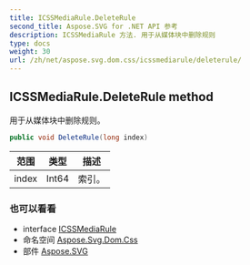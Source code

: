```yaml
---
title: ICSSMediaRule.DeleteRule
second_title: Aspose.SVG for .NET API 参考
description: ICSSMediaRule 方法. 用于从媒体块中删除规则
type: docs
weight: 30
url: /zh/net/aspose.svg.dom.css/icssmediarule/deleterule/
---
```

## ICSSMediaRule.DeleteRule method

用于从媒体块中删除规则。

```csharp
public void DeleteRule(long index)
```

| 范围 | 类型 | 描述 |
| --- | --- | --- |
| index | Int64 | 索引。 |

### 也可以看看

* interface [ICSSMediaRule](../)
* 命名空间 [Aspose.Svg.Dom.Css](../../icssmediarule/)
* 部件 [Aspose.SVG](../../../)



